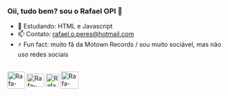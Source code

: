 ### Oii, tudo bem? sou o Rafael OPI 👋

- 🌱 Estudando: HTML e Javascript
- 📫 Contato: rafael.o.peres@hotmail.com
- ⚡ Fun fact: muito fã da Motown Records / sou muito sociável, mas não uso redes sociais

</div>
<div style="display: inline_block"><br>
  <img align="center" alt="Rafa-Markdown" heigth="30" width="40" src="https://cdn.jsdelivr.net/gh/devicons/devicon/icons/markdown/markdown-original.svg">
  <img align="center" alt="Rafa-Fortran" height="30" width="40" src="https://upload.wikimedia.org/wikipedia/commons/b/b8/Fortran_logo.svg"> 
  <img align="center" alt="Rafa-HTML" height="30" width"40" src="https://cdn.jsdelivr.net/gh/devicons/devicon/icons/html5/html5-original-wordmark.svg">
  <img align="center" alt="Rafa-CSS" heigt="30" width="40" src="https://cdn.jsdelivr.net/gh/devicons/devicon/icons/css3/css3-original-wordmark.svg">
</div>
  
  ##
